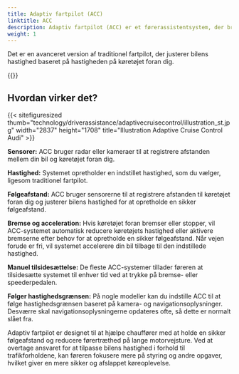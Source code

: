 ```yaml
---
title: Adaptiv fartpilot (ACC)
linktitle: ACC
description: Adaptiv fartpilot (ACC) er et førerassistentsystem, der bruger sensorer og software til at opretholde en sikker følgeafstand mellem din bil og det forankørende køretøj, mens du kører på motorvejen.
weight: 1
---
```

<!-- markdownlint-disable MD033 -->

Det er en avanceret version af traditionel fartpilot, der justerer bilens hastighed baseret på hastigheden på køretøjet foran dig.

{{<evkxdisplayaddarticle />}}

## Hvordan virker det?

{{< sitefiguresized thumb="technology/driverassistance/adaptivecruisecontrol/illustration_st.jpg" width="2837" height="1708" title="Illustration Adaptive Cruise Control Audi" >}}

**Sensorer:** ACC bruger radar eller kameraer til at registrere afstanden mellem din bil og køretøjet foran dig.

**Hastighed:** Systemet opretholder en indstillet hastighed, som du vælger, ligesom traditionel fartpilot.

**Følgeafstand:** ACC bruger sensorerne til at registrere afstanden til køretøjet foran dig og justerer bilens hastighed for at opretholde en sikker følgeafstand.

**Bremse og acceleration:** Hvis køretøjet foran bremser eller stopper, vil ACC-systemet automatisk reducere køretøjets hastighed eller aktivere bremserne efter behov for at opretholde en sikker følgeafstand. Når vejen forude er fri, vil systemet accelerere din bil tilbage til den indstillede hastighed.

**Manuel tilsidesættelse:** De fleste ACC-systemer tillader føreren at tilsidesætte systemet til enhver tid ved at trykke på bremse- eller speederpedalen.

**Følger hastighedsgrænsen:** På nogle modeller kan du indstille ACC til at følge hastighedsgrænsen baseret på kamera- og navigationsoplysninger. Desværre skal navigationsoplysningerne opdateres ofte, så dette er normalt slået fra.

Adaptiv fartpilot er designet til at hjælpe chauffører med at holde en sikker følgeafstand og reducere førertræthed på lange motorvejsture. Ved at overtage ansvaret for at tilpasse bilens hastighed i forhold til trafikforholdene, kan føreren fokusere mere på styring og andre opgaver, hvilket giver en mere sikker og afslappet køreoplevelse.
